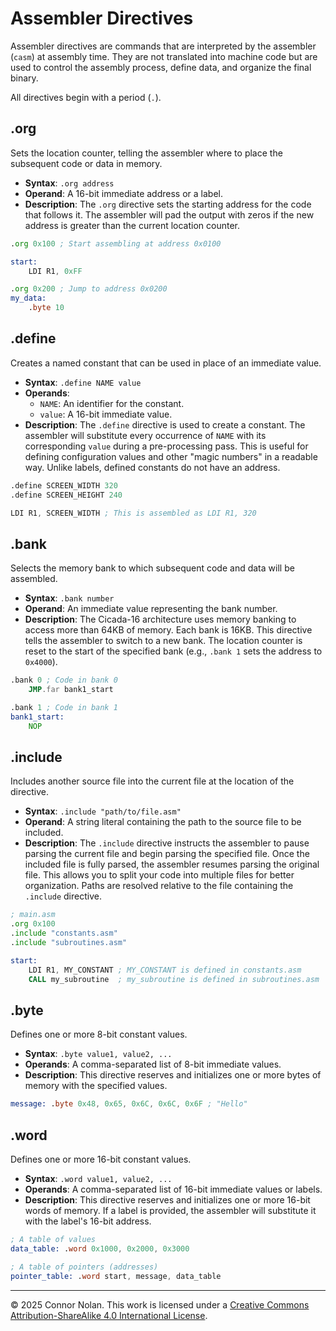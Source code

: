 # Assembler Directives

Assembler directives are commands that are interpreted by the assembler (`casm`) at assembly time. They are not translated into machine code but are used to control the assembly process, define data, and organize the final binary.

All directives begin with a period (`.`).

## .org

Sets the location counter, telling the assembler where to place the subsequent code or data in memory.

- **Syntax**: `.org address`
- **Operand**: A 16-bit immediate address or a label.
- **Description**: The `.org` directive sets the starting address for the code that follows it. The assembler will pad the output with zeros if the new address is greater than the current location counter.

```asm
.org 0x100 ; Start assembling at address 0x0100

start:
    LDI R1, 0xFF

.org 0x200 ; Jump to address 0x0200
my_data:
    .byte 10
```

## .define

Creates a named constant that can be used in place of an immediate value.

- **Syntax**: `.define NAME value`
- **Operands**:
    - `NAME`: An identifier for the constant.
    - `value`: A 16-bit immediate value.
- **Description**: The `.define` directive is used to create a constant. The assembler will substitute every occurrence of `NAME` with its corresponding `value` during a pre-processing pass. This is useful for defining configuration values and other "magic numbers" in a readable way. Unlike labels, defined constants do not have an address.

```asm
.define SCREEN_WIDTH 320
.define SCREEN_HEIGHT 240

LDI R1, SCREEN_WIDTH ; This is assembled as LDI R1, 320
```

## .bank

Selects the memory bank to which subsequent code and data will be assembled.

- **Syntax**: `.bank number`
- **Operand**: An immediate value representing the bank number.
- **Description**: The Cicada-16 architecture uses memory banking to access more than 64KB of memory. Each bank is 16KB. This directive tells the assembler to switch to a new bank. The location counter is reset to the start of the specified bank (e.g., `.bank 1` sets the address to `0x4000`).

```asm
.bank 0 ; Code in bank 0
    JMP.far bank1_start

.bank 1 ; Code in bank 1
bank1_start:
    NOP
```

## .include

Includes another source file into the current file at the location of the directive.

- **Syntax**: `.include "path/to/file.asm"`
- **Operand**: A string literal containing the path to the source file to be included.
- **Description**: The `.include` directive instructs the assembler to pause parsing the current file and begin parsing the specified file. Once the included file is fully parsed, the assembler resumes parsing the original file. This allows you to split your code into multiple files for better organization. Paths are resolved relative to the file containing the `.include` directive.

```asm
; main.asm
.org 0x100
.include "constants.asm"
.include "subroutines.asm"

start:
    LDI R1, MY_CONSTANT ; MY_CONSTANT is defined in constants.asm
    CALL my_subroutine  ; my_subroutine is defined in subroutines.asm
```

## .byte

Defines one or more 8-bit constant values.

- **Syntax**: `.byte value1, value2, ...`
- **Operands**: A comma-separated list of 8-bit immediate values.
- **Description**: This directive reserves and initializes one or more bytes of memory with the specified values.

```asm
message: .byte 0x48, 0x65, 0x6C, 0x6C, 0x6F ; "Hello"
```

## .word

Defines one or more 16-bit constant values.

- **Syntax**: `.word value1, value2, ...`
- **Operands**: A comma-separated list of 16-bit immediate values or labels.
- **Description**: This directive reserves and initializes one or more 16-bit words of memory. If a label is provided, the assembler will substitute it with the label's 16-bit address.

```asm
; A table of values
data_table: .word 0x1000, 0x2000, 0x3000

; A table of pointers (addresses)
pointer_table: .word start, message, data_table
```

---

© 2025 Connor Nolan. This work is licensed under a
[Creative Commons Attribution-ShareAlike 4.0 International License](http://creativecommons.org/licenses/by-sa/4.0/).
